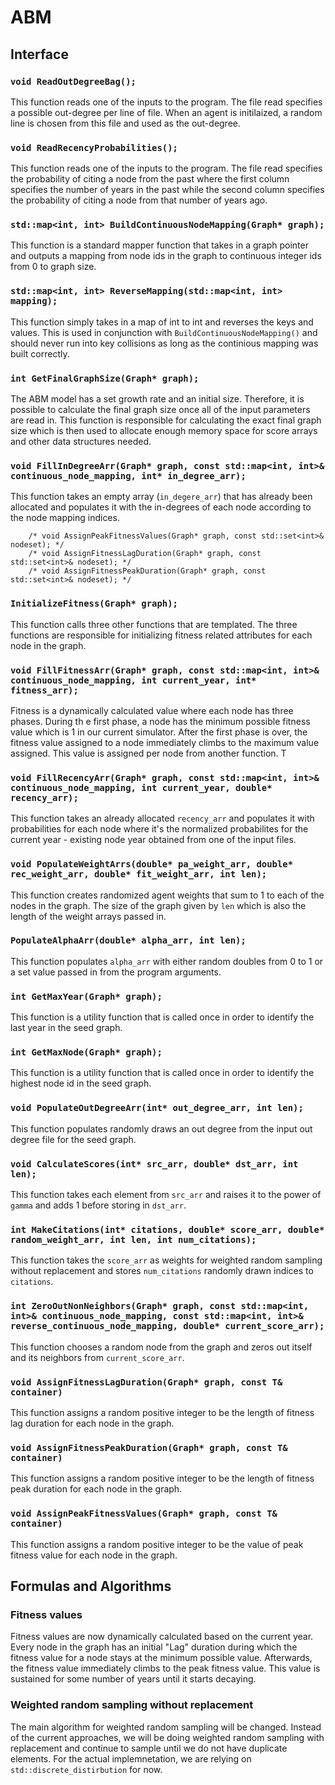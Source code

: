 # ABM

## Interface
### `void ReadOutDegreeBag();`
This function reads one of the inputs to the program. The file read specifies a possible out-degree per line of file. When an agent is initilaized, a random line is chosen from this file and used as the out-degree.

### `void ReadRecencyProbabilities();`
This function reads one of the inputs to the program. The file read specifies the probability of citing a node from the past where the first column specifies the number of years in the past while the second column specifies the probability of citing a node from that number of years ago.


### `std::map<int, int> BuildContinuousNodeMapping(Graph* graph);`
This function is a standard mapper function that takes in a graph pointer and outputs a mapping from node ids in the graph to continuous integer ids from 0 to graph size.

### `std::map<int, int> ReverseMapping(std::map<int, int> mapping);`
This function simply takes in a map of int to int and reverses the keys and values. This is used in conjunction with `BuildContinuousNodeMapping()` and should never run into key collisions as long as the continious mapping was built correctly.


### `int GetFinalGraphSize(Graph* graph);`
The ABM model has a set growth rate and an initial size. Therefore, it is possible to calculate the final graph size once all of the input parameters are read in. This function is responsible for calculating the exact final graph size which is then used to allocate enough memory space for score arrays and other data structures needed.

### `void FillInDegreeArr(Graph* graph, const std::map<int, int>& continuous_node_mapping, int* in_degree_arr);`
This function takes an empty array (`in_degere_arr`) that has already been allocated and populates it with the in-degrees of each node according to the node mapping indices.

        /* void AssignPeakFitnessValues(Graph* graph, const std::set<int>& nodeset); */
        /* void AssignFitnessLagDuration(Graph* graph, const std::set<int>& nodeset); */
        /* void AssignFitnessPeakDuration(Graph* graph, const std::set<int>& nodeset); */
### `InitializeFitness(Graph* graph);`
This function calls three other functions that are templated. The three functions are responsible for initializing fitness related attributes for each node in the graph.

### `void FillFitnessArr(Graph* graph, const std::map<int, int>& continuous_node_mapping, int current_year, int* fitness_arr);`
Fitness is a dynamically calculated value where each node has three phases. During th e first phase, a node has the minimum possible fitness value which is 1 in our current simulator. After the first phase is over, the fitness value assigned to a node immediately climbs to the maximum value assigned. This value is assigned per node from another function. T

### `void FillRecencyArr(Graph* graph, const std::map<int, int>& continuous_node_mapping, int current_year, double* recency_arr);`
This function takes an already allocated `recency_arr` and populates it with probabilities for each node where it's the normalized probabilites for the current year - existing node year obtained from one of the input files.

### `void PopulateWeightArrs(double* pa_weight_arr, double* rec_weight_arr, double* fit_weight_arr, int len);`
This function creates randomized agent weights that sum to 1 to each of the nodes in the graph. The size of the graph given by `len` which is also the length of the weight arrays passed in.

### `PopulateAlphaArr(double* alpha_arr, int len);`
This function populates `alpha_arr` with either random doubles from 0 to 1 or a set value passed in from the program arguments.

### `int GetMaxYear(Graph* graph);`
This function is a utility function that is called once in order to identify the last year in the seed graph.

### `int GetMaxNode(Graph* graph);`
This function is a utility function that is called once in order to identify the highest node id in the seed graph.

### `void PopulateOutDegreeArr(int* out_degree_arr, int len);`
This function populates randomly draws an out degree from the input out degree file for the seed graph.

### `void CalculateScores(int* src_arr, double* dst_arr, int len);`
This function takes each element from `src_arr` and raises it to the power of `gamma` and adds 1 before storing in `dst_arr`.

### `int MakeCitations(int* citations, double* score_arr, double* random_weight_arr, int len, int num_citations);`
This function takes the `score_arr` as weights for weighted random sampling without replacement and stores `num_citations` randomly drawn indices to `citations`.

### `int ZeroOutNonNeighbors(Graph* graph, const std::map<int, int>& continuous_node_mapping, const std::map<int, int>& reverse_continuous_node_mapping, double* current_score_arr);`
This function chooses a random node from the graph and zeros out itself and its neighbors from `current_score_arr`.


### `void AssignFitnessLagDuration(Graph* graph, const T& container)`
This function assigns a random positive integer to be the length of fitness lag duration for each node in the graph.

### `void AssignFitnessPeakDuration(Graph* graph, const T& container)`
This function assigns a random positive integer to be the length of fitness peak duration for each node in the graph.

### `void AssignPeakFitnessValues(Graph* graph, const T& container)`
This function assigns a random positive integer to be the value of peak fitness value for each node in the graph.

## Formulas and Algorithms


### Fitness values
Fitness values are now dynamically calculated based on the current year. Every node in the graph has an initial "Lag" duration during which the fitness value for a node stays at the minimum possible value. Afterwards, the fitness value immediately climbs to the peak fitness value. This value is sustained for some number of years until it starts decaying.

### Weighted random sampling without replacement
The main algorithm for weighted random sampling will be changed. Instead of the current approaches, we will be doing weighted random sampling with replacement and continue to sample until we do not have duplicate elements. For the actual implemnetation, we are relying on `std::discrete_distirbution` for now.
